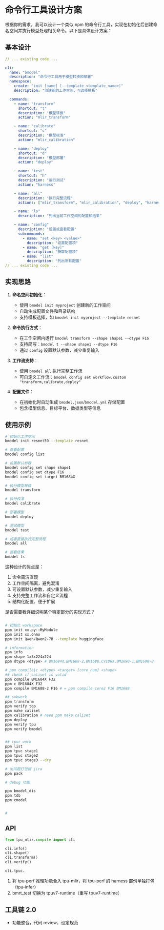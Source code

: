 # 命令行工具设计方案

根据你的需求，我可以设计一个类似 npm 的命令行工具，实现在初始化后创建命名空间并执行模型处理相关命令。以下是具体设计方案：

## 基本设计

```yaml:design2.yml
// ... existing code ...

cli:
  name: "bmodel"
  description: "命令行工具用于模型转换和部署"
  namespace:
    create: "init [name] [--template <template_name>]"
    description: "创建新的工作空间，可选择模板"

  commands:
    - name: "transform"
      shortcut: "t"
      description: "模型转换"
      action: "mlir_transform"

    - name: "calibrate"
      shortcut: "c"
      description: "模型校准"
      action: "mlir_calibration"

    - name: "deploy"
      shortcut: "d"
      description: "模型部署"
      action: "deploy"

    - name: "test"
      shortcut: "h"
      description: "运行测试"
      action: "harness"

    - name: "all"
      description: "执行完整流程"
      actions: ["mlir_transform", "mlir_calibration", "deploy", "harness"]

    - name: "ls"
      description: "列出当前工作空间的配置和结果"

    - name: "config"
      description: "设置或查看配置"
      subcommands:
        - name: "set <key> <value>"
          description: "设置配置项"
        - name: "get [key]"
          description: "获取配置项"
        - name: "list"
          description: "列出所有配置"
// ... existing code ...
```

## 实现思路

1. **命名空间初始化**：
   - 使用 `bmodel init myproject` 创建新的工作空间
   - 自动生成配置文件和目录结构
   - 支持模板选择，如 `bmodel init myproject --template resnet`

2. **命令执行方式**：
   - 在工作空间内运行 `bmodel transform --shape shape1 --dtype F16`
   - 支持简写：`bmodel t --shape shape1 --dtype F16`
   - 通过 `config` 设置默认参数，减少重复输入

3. **工作流支持**：
   - 使用 `bmodel all` 执行完整工作流
   - 可自定义工作流：`bmodel config set workflow.custom "transform,calibrate,deploy"`

4. **配置文件**：
   - 在初始化时自动生成 `bmodel.json`/`bmodel.yml` 存储配置
   - 包含模型信息、目标平台、数据类型等信息

## 使用示例

```bash
# 初始化工作空间
bmodel init resnet50 --template resnet

# 查看配置
bmodel config list

# 设置默认参数
bmodel config set shape shape1
bmodel config set dtype F16
bmodel config set target BM1684X

# 执行模型转换
bmodel transform

# 执行校准
bmodel calibrate

# 部署模型
bmodel deploy

# 测试模型
bmodel test

# 或者直接执行完整流程
bmodel all

# 查看结果
bmodel ls
```

这种设计的优点是：
1. 命令简洁直观
2. 工作空间隔离，避免混淆
3. 可设置默认参数，减少重复输入
4. 支持完整工作流和自定义流程
5. 结构化配置，便于扩展

是否需要我详细说明某个特定部分的实现方式？


```sh

# 初始化 workspace
ppm init xx.py::MyModule
ppm init xx.onnx
ppm init Qwen/Qwen2-7B --template huggingface

# information
ppm info
ppm shape 1x3x224x224
ppm dtype <dtype> # BM1684X,BM1688-2,BM1688,CV186X,BM1690-1,BM1690-8

# ppm compile|c <dtype> <target> [core_num] <shape>
## check if caliset is valid
ppm compile BM1684X F32
ppm c BM1684X F32
ppm compile BM1688-2 F16 # = ppm compile core2 F16 BM1688

## subwork
ppm transform
ppm verify top
ppm make caliset
ppm calibration # need ppm make caliset
ppm deploy
ppm verify tpu
ppm verify bmodel


## tpuc work
ppm list
ppm tpuc stage1
ppm tpuc stage2
ppm tpuc stage3 --dry

# 出问题打包提 jira
ppm pack

# debug 功能

ppm bmodel_dis
ppm tdb
ppm cmodel


#
```

## API

```python
from tpu_mlir.compile import cli

cli.info()
cli.shape()
cli.transform()
cli.verify()

cli.tpuc.
```

1. 将 tpu-perf 推理功能合入 tpu-mlir，将 tpu-perf 的 harness 部份单独打包（tpu-infer）
2. bmrt_test 切换为 tpuv7-runtime（重写 tpuv7-runtime）


## 工具链 2.0

 - 功能整合，代码 review，设定规范
